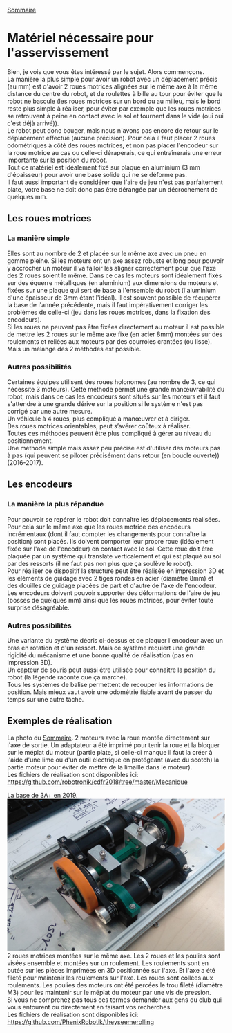 [Sommaire](../README.md)
# Matériel nécessaire pour l'asservissement
Bien, je vois que vous êtes intéressé par le sujet. Alors commençons.  
La manière la plus simple pour avoir un robot avec un déplacement précis (au mm) est d'avoir 2 roues motrices alignées sur le même axe à la même distance du centre du robot, et de roulettes à bille au tour pour éviter que le robot ne bascule (les roues motrices sur un bord ou au milieu, mais le bord reste plus simple à réaliser, pour éviter par exemple que les roues motrices se retrouvent à peine en contact avec le sol et tournent dans le vide (oui oui c'est déjà arrivé)).  
Le robot peut donc bouger, mais nous n'avons pas encore de retour sur le déplacement effectué (aucune précision). Pour cela il faut placer 2 roues odométriques à côté des roues motrices, et non pas placer l'encodeur sur la roue motrice au cas ou celle-ci déraperais, ce qui entraînerais une erreur importante sur la position du robot.  
Tout ce matériel est idéalement fixé sur plaque en aluminium (3 mm d'épaisseur) pour avoir une base solide qui ne se déforme pas.  
Il faut aussi important de considérer que l'aire de jeu n'est pas parfaitement plate, votre base ne doit donc pas être dérangée par un décrochement de quelques mm.

## Les roues motrices
### La manière simple
Elles sont au nombre de 2 et placée sur le même axe avec un pneu en gomme pleine. Si les moteurs ont un axe assez robuste et long pour pouvoir y accrocher un moteur il va falloir les aligner correctement pour que l'axe des 2 roues soient le même. Dans ce cas les moteurs sont idéalement fixés sur des équerre métalliques (en aluminium) aux dimensions du moteurs et fixées sur une plaque qui sert de base à l'ensemble du robot (l'aluminium d'une épaisseur de 3mm étant l'idéal). Il est souvent possible de récupérer la base de l'année précédente, mais il faut impérativement corriger les problèmes de celle-ci (jeu dans les roues motrices, dans la fixation des encodeurs).  
Si les roues ne peuvent pas être fixées directement au moteur il est possible de mettre les 2 roues sur le même axe fixe (en acier 8mm) montées sur des roulements et reliées aux moteurs par des courroies crantées (ou lisse). Mais un mélange des 2 méthodes est possible.
### Autres possibilités
Certaines équipes utilisent des roues holonomes (au nombre de 3, ce qui nécessite 3 moteurs). Cette méthode permet une grande manœuvrabilité du robot, mais dans ce cas les encodeurs sont situés sur les moteurs et il faut s'attendre à une grande dérive sur la position si le système n'est pas corrigé par une autre mesure.  
Un véhicule à 4 roues, plus compliqué à manœuvrer et à diriger.  
Des roues motrices orientables, peut s’avérer coûteux à réaliser.  
Toutes ces méthodes peuvent être plus compliqué à gérer au niveau du positionnement.  
Une méthode simple mais assez peu précise est d'utiliser des moteurs pas à pas (qui peuvent se piloter précisément dans retour (en boucle ouverte)) (2016-2017).

## Les encodeurs
### La manière la plus répandue
Pour pouvoir se repérer le robot doit connaître les déplacements réalisées. Pour cela sur le même axe que les roues motrice des encodeurs incrémentaux (dont il faut compter les changements pour connaître la position) sont placés. Ils doivent comporter leur propre roue (idéalement fixée sur l'axe de l'encodeur) en contact avec le sol. Cette roue doit être plaquée par un système qui translate verticalement et qui est plaqué au sol par des ressorts (il ne faut pas non plus que ça soulève le robot).  
Pour réaliser ce dispositif la structure peut être réalisée en impression 3D et les éléments de guidage avec 2 tiges rondes en acier (diamètre 8mm) et des douilles de guidage placées de part et d'autre de l'axe de l'encodeur.  
Les encodeurs doivent pouvoir supporter des déformations de l'aire de jeu (bosses de quelques mm) ainsi que les roues motrices, pour éviter toute surprise désagréable.
### Autres possibilités
Une variante du système décris ci-dessus et de plaquer l'encodeur avec un bras en rotation et d'un ressort. Mais ce système requiert une grande rigidité du mécanisme et une bonne qualité de réalisation (pas en impression 3D).  
Un capteur de souris peut aussi être utilisée pour connaître la position du robot (la légende raconte que ça marche).  
Tous les systèmes de balise permettent de recouper les informations de position. Mais mieux vaut avoir une odométrie fiable avant de passer du temps sur une autre tâche.

## Exemples de réalisation
La photo du [Sommaire](../README.md). 2 moteurs avec la roue montée directement sur l'axe de sortie. Un adaptateur a été imprimé pour tenir la roue et la bloquer sur le méplat du moteur (partie plate, si celle-ci manque il faut la créer à l'aide d'une lime ou d'un outil électrique en protégeant (avec du scotch) la partie moteur pour éviter de mettre de la limaille dans le moteur).  
Les fichiers de réalisation sont disponibles ici: https://github.com/robotronik/cdfr2018/tree/master/Mecanique  

La base de 3A+ en 2019.
![](../images/base-2018-19.jpg)
2 roues motrices montées sur le même axe. Les 2 roues et les poulies sont visées ensemble et montées sur un roulement. Les roulements sont en butée sur les pièces imprimées en 3D positionnée sur l'axe. Et l'axe a été fileté pour maintenir les roulements sur l'axe. Les roues sont collées aux roulements. Les poulies des moteurs ont été percées le trou fileté (diamètre M3) pour les maintenir sur le méplat du moteur par une vis de pression.  
Si vous ne comprenez pas tous ces termes demander aux gens du club qui vous entourent ou directement en faisant vos recherches.  
Les fichiers de réalisation sont disponibles ici: <https://github.com/PhenixRobotik/theyseemerolling>
